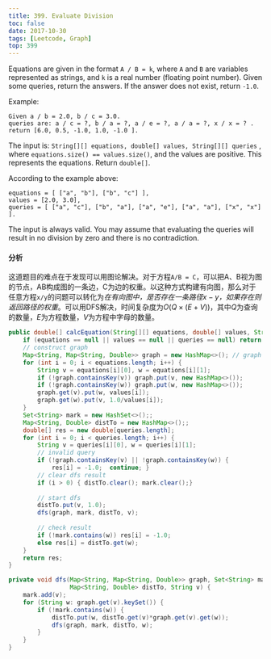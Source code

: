 ```yaml
---
title: 399. Evaluate Division
toc: false
date: 2017-10-30
tags: [Leetcode, Graph]
top: 399
---
```


Equations are given in the format `A / B = k`, where `A` and `B` are variables represented as strings, and `k` is a real number (floating point number). Given some queries, return the answers. If the answer does not exist, return `-1.0`.

Example:
```
Given a / b = 2.0, b / c = 3.0. 
queries are: a / c = ?, b / a = ?, a / e = ?, a / a = ?, x / x = ? . 
return [6.0, 0.5, -1.0, 1.0, -1.0 ].
```

The input is: `String[][] equations, double[] values, String[][] queries` , where `equations.size() == values.size()`, and the values are positive. This represents the equations. Return `double[]`.

According to the example above:

```
equations = [ ["a", "b"], ["b", "c"] ],
values = [2.0, 3.0],
queries = [ ["a", "c"], ["b", "a"], ["a", "e"], ["a", "a"], ["x", "x"] ]. 
```

The input is always valid. You may assume that evaluating the queries will result in no division by zero and there is no contradiction.


#### 分析

这道题目的难点在于发现可以用图论解决。对于方程`A/B = C`，可以把A、B视为图的节点，AB构成图的一条边，C为边的权重。以这种方式构建有向图，那么对于任意方程`x/y`的问题可以转化为*在有向图中，是否存在一条路径$x-y$，如果存在则返回路径的权重*。可以用DFS解决，时间复杂度为$O(Q\times(E+V))$，其中$Q$为查询的数量，$E$为方程数量，$V$为方程中字母的数量。

```Java
public double[] calcEquation(String[][] equations, double[] values, String[][] queries) {
    if (equations == null || values == null || queries == null) return new double[]{};
    // construct graph
    Map<String, Map<String, Double>> graph = new HashMap<>(); // graph
    for (int i = 0; i < equations.length; i++) {
        String v = equations[i][0], w = equations[i][1];
        if (!graph.containsKey(v)) graph.put(v, new HashMap<>());
        if (!graph.containsKey(w)) graph.put(w, new HashMap<>());
        graph.get(v).put(w, values[i]);
        graph.get(w).put(v, 1.0/values[i]);
    }
    Set<String> mark = new HashSet<>();;
    Map<String, Double> distTo = new HashMap<>();;
    double[] res = new double[queries.length];
    for (int i = 0; i < queries.length; i++) {
        String v = queries[i][0], w = queries[i][1];
        // invalid query
        if (!graph.containsKey(v) || !graph.containsKey(w)) {
            res[i] = -1.0;  continue; }
        // clear dfs result
        if (i > 0) { distTo.clear(); mark.clear();}
        
        // start dfs
        distTo.put(v, 1.0);
        dfs(graph, mark, distTo, v);
        
        // check result
        if (!mark.contains(w)) res[i] = -1.0;
        else res[i] = distTo.get(w);
    }
    return res;
}

private void dfs(Map<String, Map<String, Double>> graph, Set<String> mark,
                 Map<String, Double> distTo, String v) {
    mark.add(v);
    for (String w: graph.get(v).keySet()) {
        if (!mark.contains(w)) {
            distTo.put(w, distTo.get(v)*graph.get(v).get(w));
            dfs(graph, mark, distTo, w);
        }
    }
}
```